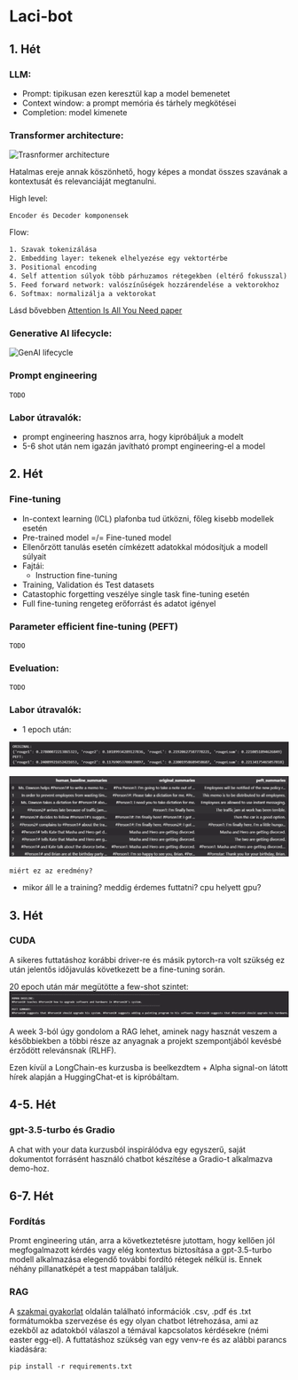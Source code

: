 # Laci-bot

## 1. Hét

### LLM:

- Prompt: tipikusan ezen keresztül kap a model bemenetet
- Context window: a prompt memória és tárhely megkötései
- Completion: model kimenete

### Transformer architecture:

![Trasnformer architecture](https://upload.wikimedia.org/wikipedia/commons/8/8f/The-Transformer-model-architecture.png)

Hatalmas ereje annak köszönhető, hogy képes a mondat összes szavának a kontextusát és relevanciáját megtanulni.

High level:

    Encoder és Decoder komponensek

Flow:

    1. Szavak tokenizálása
    2. Embedding layer: tekenek elhelyezése egy vektortérbe
    3. Positional encoding
    4. Self attention súlyok több párhuzamos rétegekben (eltérő fokusszal)
    5. Feed forward network: valószínűségek hozzárendelése a vektorokhoz
    6. Softmax: normalizálja a vektorokat

Lásd bővebben [Attention Is All You Need paper](https://arxiv.org/pdf/1706.03762.pdf)

### Generative AI lifecycle:

![GenAI lifecycle](https://miro.medium.com/v2/resize:fit:720/format:webp/1*9SjPhNB5UQXTGavpSkiO9Q.png)

### Prompt engineering

    TODO

### Labor útravalók:

- prompt engineering hasznos arra, hogy kipróbáljuk a modelt
- 5-6 shot után nem igazán javítható prompt engineering-el a model

## 2. Hét

### Fine-tuning

- In-context learning (ICL) plafonba tud ütközni, főleg kisebb modellek esetén
- Pre-trained model =/= Fine-tuned model
- Ellenőrzött tanulás esetén címkézett adatokkal módosítjuk a modell súlyait
- Fajtái:
  - Instruction fine-tuning
- Training, Validation és Test datasets
- Catastophic forgetting veszélye single task fine-tuning esetén
- Full fine-tuning rengeteg erőforrást és adatot igényel

### Parameter efficient fine-tuning (PEFT)

    TODO

### Eveluation:

    TODO

### Labor útravalók:

- 1 epoch után:

![Rouge scores](./rouge_scores.png)

![Examples](./examples.png)

    miért ez az eredmény?

- mikor áll le a training? meddig érdemes futtatni? cpu helyett gpu?

## 3. Hét

### CUDA

A sikeres futtatáshoz korábbi driver-re és másik pytorch-ra volt szükség ez után jelentős időjavulás következett be a fine-tuning során.

20 epoch után már megütötte a few-shot szintet: ![Example](./after_20_epochs.png)

A week 3-ból úgy gondolom a RAG lehet, aminek nagy hasznát veszem a későbbiekben a többi része az anyagnak a projekt szempontjából kevésbé érződött relevánsnak (RLHF).

Ezen kívül a LongChain-es kurzusba is beelkezdtem + Alpha signal-on látott hírek alapján a HuggingChat-et is kipróbáltam.

## 4-5. Hét

### gpt-3.5-turbo és Gradio

A chat with your data kurzusból inspirálódva egy egyszerű, saját dokumentot forrásént használó chatbot készítése a Gradio-t alkalmazva demo-hoz.

## 6-7. Hét

### Fordítás

Promt engineering után, arra a következtetésre jutottam, hogy kellően jól megfogalmazott kérdés vagy elég kontextus biztosítása a gpt-3.5-turbo modell alkalmazása elegendő további fordító rétegek nélkül is. Ennek néhány pillanatképét a test mappában találjuk.

### RAG

A [szakmai gyakorlat](https://www.aut.bme.hu/SzakmaiGyakorlat/) oldalán található információk .csv, .pdf és .txt formátumokba szervezése és egy olyan chatbot létrehozása, ami az ezekből az adatokból válaszol a témával kapcsolatos kérdésekre (némi easter egg-el). A futtatáshoz szükség van egy venv-re és az alábbi parancs kiadására:

```pyhon
pip install -r requirements.txt
```
